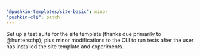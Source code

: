 ```yaml
---
"@pushkin-templates/site-basic": minor
"pushkin-cli": patch
---
```


Set up a test suite for the site template (thanks due primarily to @hunterschp), plus minor modifications to the CLI to run tests after the user has installed the site template and experiments.
